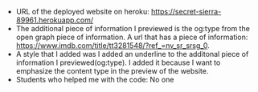 - URL of the deployed website on heroku: https://secret-sierra-89961.herokuapp.com/
- The additional piece of information I previewed is the og:type from the
open graph piece of information. A url that has a piece of information: https://www.imdb.com/title/tt3281548/?ref_=nv_sr_srsg_0.
- A style that I added was I added an underline to the additonal piece of information I previewed(og:type). I
added it because I want to emphasize the content type in the preview of the website.
- Students who helped me with the code: No one
